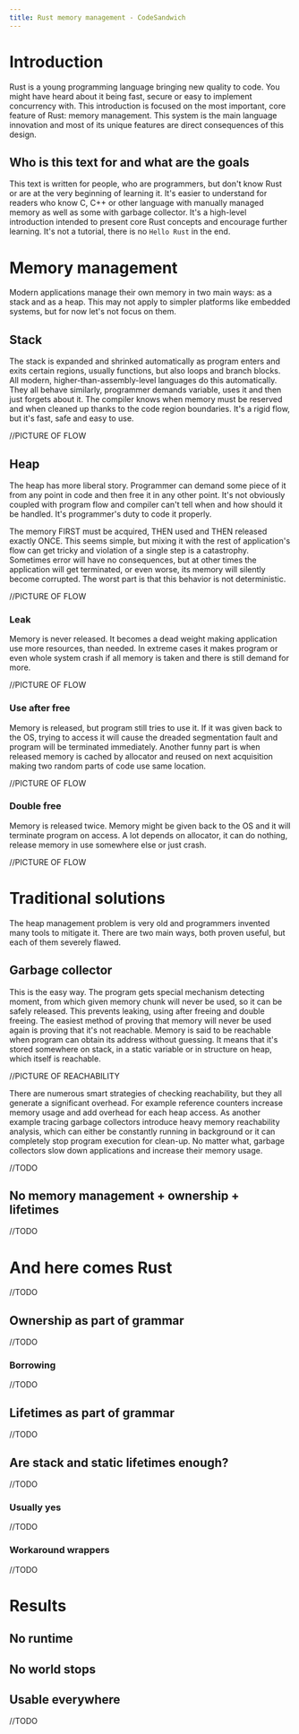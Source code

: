 ```yaml
---
title: Rust memory management - CodeSandwich
---
```

# Introduction
Rust is a young programming language bringing new quality to code. You might have heard about it being fast, secure or easy to implement concurrency with. This introduction is focused on the most important, core feature of Rust: memory management. This system is the main language innovation and most of its unique features are direct consequences of this design.

## Who is this text for and what are the goals
This text is written for people, who are programmers, but don't know Rust or are at the very beginning of learning it. It's easier to understand for readers who know C, C++ or other language with manually managed memory as well as some with garbage collector. It's a high-level introduction intended to present core Rust concepts and encourage further learning. It's not a tutorial, there is no `Hello Rust` in the end.

# Memory management
Modern applications manage their own memory in two main ways: as a stack and as a heap. This may not apply to simpler platforms like embedded systems, but for now let's not focus on them.

## Stack
The stack is expanded and shrinked automatically as program enters and exits certain regions, usually functions, but also loops and branch blocks. All modern, higher-than-assembly-level languages do this automatically. They all behave similarly, programmer demands variable, uses it and then just forgets about it. The compiler knows when memory must be reserved and when cleaned up thanks to the code region boundaries. It's a rigid flow, but it's fast, safe and easy to use.

//PICTURE OF FLOW

## Heap
The heap has more liberal story. Programmer can demand some piece of it from any point in code and then free it in any other point. It's not obviously coupled with program flow and compiler can't tell when and how should it be handled. It's programmer's duty to code it properly.

The memory FIRST must be acquired, THEN used and THEN released exactly ONCE. This seems simple, but mixing it with the rest of application's flow can get tricky and violation of a single step is a catastrophy. Sometimes error will have no consequences, but at other times the application will get terminated, or even worse, its memory will silently become corrupted. The worst part is that this behavior is not deterministic.

//PICTURE OF FLOW

### Leak
Memory is never released. It becomes a dead weight making application use more resources, than needed. In extreme cases it makes program or even whole system crash if all memory is taken and there is still demand for more.

//PICTURE OF FLOW

### Use after free
Memory is released, but program still tries to use it. If it was given back to the OS, trying to access it will cause the dreaded segmentation fault and program will be terminated immediately. Another funny part is when released memory is cached by allocator and reused on next acquisition making two random parts of code use same location.

//PICTURE OF FLOW

### Double free
Memory is released twice. Memory might be given back to the OS and it will terminate program on access. A lot depends on allocator, it can do nothing, release memory in use somewhere else or just crash.

//PICTURE OF FLOW

# Traditional solutions
The heap management problem is very old and programmers invented many tools to mitigate it. There are two main ways, both proven useful, but each of them severely flawed.

## Garbage collector
This is the easy way. The program gets special mechanism detecting moment, from which given memory chunk will never be used, so it can be safely released. This prevents leaking, using after freeing and double freeing. The easiest method of proving that memory will never be used again is proving that it's not reachable. Memory is said to be reachable when program can obtain its address without guessing. It means that it's stored somewhere on stack, in a static variable or in structure on heap, which itself is reachable.

//PICTURE OF REACHABILITY

There are numerous smart strategies of checking reachability, but they all generate a significant overhead. For example reference counters increase memory usage and add overhead for each heap access. As another example tracing garbage collectors introduce heavy memory reachability analysis, which can either be constantly running in background or it can  completely stop program execution for clean-up. No matter what, garbage collectors slow down applications and increase their memory usage.

//TODO

## No memory management + ownership + lifetimes
//TODO
# And here comes Rust
//TODO
## Ownership as part of grammar
//TODO
### Borrowing
//TODO
## Lifetimes as part of grammar
//TODO
## Are stack and static lifetimes enough?
//TODO
### Usually yes
//TODO
### Workaround wrappers
//TODO
# Results
## No runtime
## No world stops
## Usable everywhere
//TODO

